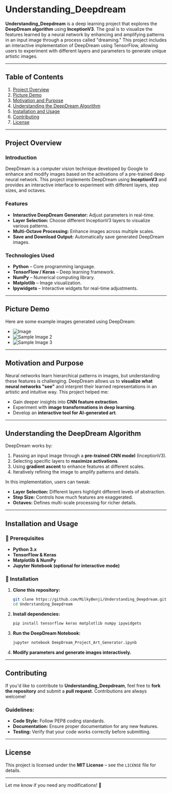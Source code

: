# **Understanding_Deepdream**  

**Understanding_Deepdream** is a deep learning project that explores the **DeepDream algorithm** using **InceptionV3**. The goal is to visualize the features learned by a neural network by enhancing and amplifying patterns in an input image through a process called "dreaming." This project includes an interactive implementation of DeepDream using TensorFlow, allowing users to experiment with different layers and parameters to generate unique artistic images.  

---

## **Table of Contents**  

1. [Project Overview](#project-overview)  
2. [Picture Demo](#picture-demo)  
3. [Motivation and Purpose](#motivation-and-purpose)  
4. [Understanding the DeepDream Algorithm](#understanding-the-deepdream-algorithm)  
5. [Installation and Usage](#installation-and-usage)  
6. [Contributing](#contributing)  
7. [License](#license)  

---

## **Project Overview**  

### **Introduction**  

DeepDream is a computer vision technique developed by Google to enhance and modify images based on the activations of a pre-trained deep neural network. This project implements DeepDream using **InceptionV3** and provides an interactive interface to experiment with different layers, step sizes, and octaves.  

### **Features**  

- **Interactive DeepDream Generator:** Adjust parameters in real-time.  
- **Layer Selection:** Choose different InceptionV3 layers to visualize various patterns.  
- **Multi-Octave Processing:** Enhance images across multiple scales.  
- **Save and Download Output:** Automatically save generated DeepDream images.  

### **Technologies Used**  

- **Python** – Core programming language.  
- **TensorFlow / Keras** – Deep learning framework.  
- **NumPy** – Numerical computing library.  
- **Matplotlib** – Image visualization.  
- **Ipywidgets** – Interactive widgets for real-time adjustments.  

---

## **Picture Demo**  

Here are some example images generated using DeepDream:  

- ![Image](https://github.com/user-attachments/assets/6ea2d243-a8fd-4d65-8bf6-88f872af24bc)
- ![Sample Image 2](https://github.com/user-attachments/assets/sample2.jpg)  
- ![Sample Image 3](https://github.com/user-attachments/assets/sample3.jpg)  

---

## **Motivation and Purpose**  

Neural networks learn hierarchical patterns in images, but understanding these features is challenging. DeepDream allows us to **visualize what neural networks "see"** and interpret their learned representations in an artistic and intuitive way. This project helped me:  

- Gain deeper insights into **CNN feature extraction**.  
- Experiment with **image transformations in deep learning**.  
- Develop an **interactive tool for AI-generated art**.  

---

## **Understanding the DeepDream Algorithm**  

DeepDream works by:  

1. Passing an input image through a **pre-trained CNN model** (InceptionV3).  
2. Selecting specific layers to **maximize activations**.  
3. Using **gradient ascent** to enhance features at different scales.  
4. Iteratively refining the image to amplify patterns and details.  

In this implementation, users can tweak:  

- **Layer Selection:** Different layers highlight different levels of abstraction.  
- **Step Size:** Controls how much features are exaggerated.  
- **Octaves:** Defines multi-scale processing for richer details.  

---

## **Installation and Usage**  

### **🔧 Prerequisites**  

- **Python 3.x**  
- **TensorFlow & Keras**  
- **Matplotlib & NumPy**  
- **Jupyter Notebook (optional for interactive mode)**  

### **📌 Installation**  

1. **Clone this repository:**  
   ```bash
   git clone https://github.com/MilkyBenji/Understanding_Deepdream.git
   cd Understanding_Deepdream
   ```  
2. **Install dependencies:**  
   ```bash
   pip install tensorflow keras matplotlib numpy ipywidgets
   ```  
3. **Run the DeepDream Notebook:**  
   ```bash
   jupyter notebook DeepDream_Project_Art_Generator.ipynb
   ```  
4. **Modify parameters and generate images interactively.**  

---

## **Contributing**  

If you'd like to contribute to **Understanding_Deepdream**, feel free to **fork the repository** and submit a **pull request**. Contributions are always welcome!  

### **Guidelines:**  

- **Code Style:** Follow PEP8 coding standards.  
- **Documentation:** Ensure proper documentation for any new features.  
- **Testing:** Verify that your code works correctly before submitting.  

---

## **License**  

This project is licensed under the **MIT License** – see the `LICENSE` file for details.  

---

Let me know if you need any modifications! 🚀

